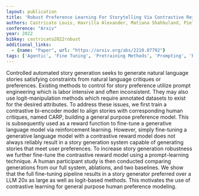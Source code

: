 ```yaml
---
layout: publication
title: 'Robust Preference Learning For Storytelling Via Contrastive Reinforcement Learning'
authors: Castricato Louis, Havrilla Alexander, Matiana Shahbuland, Pieler Michael, Ye Anbang, Yang Ian, Frazier Spencer, Riedl Mark
conference: "Arxiv"
year: 2022
bibkey: castricato2022robust
additional_links:
  - {name: "Paper", url: "https://arxiv.org/abs/2210.07792"}
tags: ['Agentic', 'Fine Tuning', 'Pretraining Methods', 'Prompting', 'Reinforcement Learning', 'Security', 'Training Techniques']
---
```

Controlled automated story generation seeks to generate natural language
stories satisfying constraints from natural language critiques or preferences.
Existing methods to control for story preference utilize prompt engineering
which is labor intensive and often inconsistent. They may also use
logit-manipulation methods which require annotated datasets to exist for the
desired attributes. To address these issues, we first train a contrastive
bi-encoder model to align stories with corresponding human critiques, named
CARP, building a general purpose preference model. This is subsequently used as
a reward function to fine-tune a generative language model via reinforcement
learning. However, simply fine-tuning a generative language model with a
contrastive reward model does not always reliably result in a story generation
system capable of generating stories that meet user preferences. To increase
story generation robustness we further fine-tune the contrastive reward model
using a prompt-learning technique. A human participant study is then conducted
comparing generations from our full system, ablations, and two baselines. We
show that the full fine-tuning pipeline results in a story generator preferred
over a LLM 20x as large as well as logit-based methods. This motivates the use
of contrastive learning for general purpose human preference modeling.
